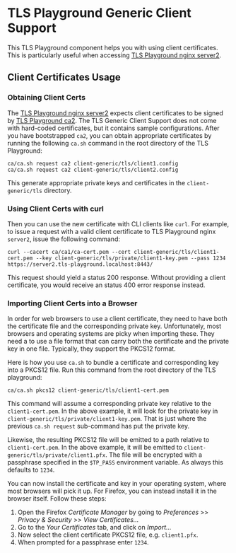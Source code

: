 # TLS Playground Generic Client Support

This TLS Playground component helps you with using client certificates. This is particularly useful when accessing [TLS Playground nginx server2](../server-nginx/).



## Client Certificates Usage

### Obtaining Client Certs

The [TLS Playground nginx server2](../server-nginx/) expects client certificates to be signed by [TLS Playground ca2](../ca/). The TLS Generic Client Support does not come with hard-coded certificates, but it contains sample configurations. After you have bootstrapped `ca2`, you can obtain appropriate certificates by running the following `ca.sh` command in the root directory of the TLS Playground:

    ca/ca.sh request ca2 client-generic/tls/client1.config
    ca/ca.sh request ca2 client-generic/tls/client2.config

This generate appropriate private keys and certificates in the `client-generic/tls` directory.



### Using Client Certs with curl

Then you can use the new certificate with CLI clients like `curl`. For example, to issue a request with a valid client certificate to TLS Playground nginx `server2`, issue the following command:

    curl --cacert ca/ca1/ca-cert.pem --cert client-generic/tls/client1-cert.pem --key client-generic/tls/private/client1-key.pem --pass 1234 https://server2.tls-playground.localhost:8443/

This request should yield a status 200 response. Without providing a client certificate, you would receive an status 400 error response instead.



### Importing Client Certs into a Browser

In order for web browsers to use a client certificate, they need to have both the certificate file and the corresponding private key. Unfortunately, most browsers and operating systems are picky when importing these. They need a to use a file format that can carry both the certificate and the private key in one file. Typically, they support the PKCS12 format.

Here is how you use `ca.sh` to bundle a certificate and corresponding key into a PKCS12 file. Run this command from the root directory of the TLS playground:

    ca/ca.sh pkcs12 client-generic/tls/client1-cert.pem

This command will assume a corresponding private key relative to the `client1-cert.pem`. In the above example, it will look for the private key in `client-generic/tls/private/client1-key.pem`. That is just where the previous `ca.sh request` sub-command has put the private key.

Likewise, the resulting PKCS12 file will be emitted to a path relative to `client1-cert.pem`. In the above example, it will be emitted to `client-generic/tls/private/client1.pfx`. The file will be encrypted with a passphrase specified in the `$TP_PASS` environment variable. As always this defaults to `1234`.

You can now install the certificate and key in your operating system, where most browsers will pick it up. For Firefox, you can instead install it in the browser itself. Follow these steps:

1. Open the Firefox *Certificate Manager* by going to *Preferences* >> *Privacy & Security* >> *View Certificates...*
2. Go to the *Your Certificates* tab, and click on *Import...*
3. Now select the client certificate PKCS12 file, e.g. `client1.pfx`.
4. When prompted for a passphrase enter `1234`.
